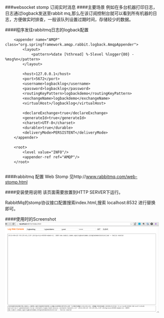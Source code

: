 ###websocket stomp 订阅实时消息
####主要场景
例如在多台机器打印日志，日志通过logback发送至rabbit mq,那么在该订阅控制台就可以看到所有机器的日志，方便做实时排查，一般该队列设置过期时间，存储较少的数据。

####程序发往rabbitmq日志的logback配置

```
    <appender name="AMQP"    class="org.springframework.amqp.rabbit.logback.AmqpAppender">
        <layout>
            <pattern>%date [%thread] %-5level %logger{80} - %msg%n</pattern>
        </layout>

        <host>127.0.0.1</host>
        <port>5672</port>
        <username>logbacklog</username>
        <password>logbacklog</password>
        <routingKeyPattern>logbackdemo</routingKeyPattern>
        <exchangeName>logbackdemo</exchangeName>
        <virtualHost>/logbacklog</virtualHost>

        <declareExchange>true</declareExchange>
        <generateId>true</generateId>
        <charset>UTF-8</charset>
        <durable>true</durable>
        <deliveryMode>PERSISTENT</deliveryMode>
    </appender>

    <root>
        <level value="INFO"/>
        <appender-ref ref="AMQP"/>
    </root>
    
```


####rabbitmq 配置 Web Stomp
见http://www.rabbitmq.com/web-stomp.html


####安装使用说明
该页面需要放置到HTTP SERVER下运行。

RabbitMq的stomp协议接口配置搜索index.html,搜索 localhost:8532 进行替换即可。


####使用时的Screenshot
![screeshot](screeshot.png)

